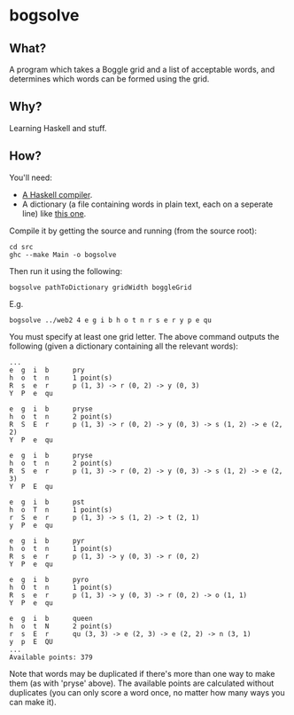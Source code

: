 bogsolve
========

What?
-----------

A program which takes a Boggle grid and a list of acceptable words, and determines which words can be formed using the grid.

Why?
----

Learning Haskell and stuff.

How?
----

You'll need:

  - [A Haskell compiler](http://hackage.haskell.org/platform).
  - A dictionary (a file containing words in plain text, each on a seperate line) like [this one](http://www.freebsd.org/cgi/cvsweb.cgi/src/share/dict/web2).

Compile it by getting the source and running (from the source root):

    cd src
    ghc --make Main -o bogsolve

Then run it using the following:

    bogsolve pathToDictionary gridWidth boggleGrid

E.g.

    bogsolve ../web2 4 e g i b h o t n r s e r y p e qu

You must specify at least one grid letter. The above command outputs the following (given a dictionary containing all the relevant words):

    ...
    e  g  i  b      pry                             
    h  o  t  n      1 point(s)                      
    R  s  e  r      p (1, 3) -> r (0, 2) -> y (0, 3)
    Y  P  e  qu                                     

    e  g  i  b      pryse                                                   
    h  o  t  n      2 point(s)                                              
    R  S  E  r      p (1, 3) -> r (0, 2) -> y (0, 3) -> s (1, 2) -> e (2, 2)
    Y  P  e  qu                                                             

    e  g  i  b      pryse                                                   
    h  o  t  n      2 point(s)                                              
    R  S  e  r      p (1, 3) -> r (0, 2) -> y (0, 3) -> s (1, 2) -> e (2, 3)
    Y  P  E  qu                                                             

    e  g  i  b      pst                             
    h  o  T  n      1 point(s)                      
    r  S  e  r      p (1, 3) -> s (1, 2) -> t (2, 1)
    y  P  e  qu                                     

    e  g  i  b      pyr                             
    h  o  t  n      1 point(s)                      
    R  s  e  r      p (1, 3) -> y (0, 3) -> r (0, 2)
    Y  P  e  qu                                     

    e  g  i  b      pyro                                        
    h  O  t  n      1 point(s)                                  
    R  s  e  r      p (1, 3) -> y (0, 3) -> r (0, 2) -> o (1, 1)
    Y  P  e  qu                                                 

    e  g  i  b      queen                                        
    h  o  t  N      2 point(s)                                   
    r  s  E  r      qu (3, 3) -> e (2, 3) -> e (2, 2) -> n (3, 1)
    y  p  E  QU                                                  
    ...
    Available points: 379

Note that words may be duplicated if there's more than one way to make them (as with 'pryse' above). The available points are calculated without duplicates (you can only score a word once, no matter how many ways you can make it).